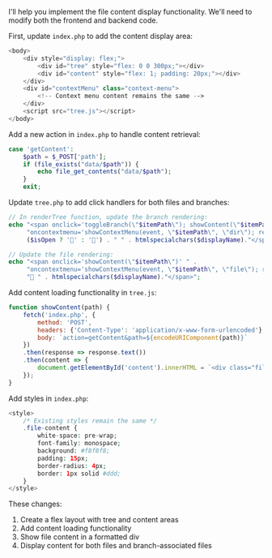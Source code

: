 I'll help you implement the file content display functionality. We'll need to modify both the frontend and backend code.

First, update `index.php` to add the content display area:

```php
<body>
    <div style="display: flex;">
        <div id="tree" style="flex: 0 0 300px;"></div>
        <div id="content" style="flex: 1; padding: 20px;"></div>
    </div>
    <div id="contextMenu" class="context-menu">
        <!-- Context menu content remains the same -->
    </div>
    <script src="tree.js"></script>
</body>
```

Add a new action in `index.php` to handle content retrieval:

```php
case 'getContent':
    $path = $_POST['path'];
    if (file_exists("data/$path")) {
        echo file_get_contents("data/$path");
    }
    exit;
```

Update `tree.php` to add click handlers for both files and branches:

```php
// In renderTree function, update the branch rendering:
echo "<span onclick='toggleBranch(\"$itemPath\"); showContent(\"$itemPath.md\")' " .
     "oncontextmenu='showContextMenu(event, \"$itemPath\", \"dir\"); return false;'>" .
     ($isOpen ? '📂' : '📁') . " " . htmlspecialchars($displayName)."</span>";

// Update the file rendering:
echo "<span onclick='showContent(\"$itemPath\")' " .
     "oncontextmenu='showContextMenu(event, \"$itemPath\", \"file\"); return false;'>" .
     "📄 " . htmlspecialchars($displayName)."</span>";
```

Add content loading functionality in `tree.js`:

```javascript
function showContent(path) {
    fetch('index.php', {
        method: 'POST',
        headers: {'Content-Type': 'application/x-www-form-urlencoded'},
        body: `action=getContent&path=${encodeURIComponent(path)}`
    })
    .then(response => response.text())
    .then(content => {
        document.getElementById('content').innerHTML = `<div class="file-content">${content}</div>`;
    });
}
```

Add styles in `index.php`:

```php
<style>
    /* Existing styles remain the same */
    .file-content {
        white-space: pre-wrap;
        font-family: monospace;
        background: #f8f8f8;
        padding: 15px;
        border-radius: 4px;
        border: 1px solid #ddd;
    }
</style>
```

These changes:
1. Create a flex layout with tree and content areas
2. Add content loading functionality
3. Show file content in a formatted div
4. Display content for both files and branch-associated files